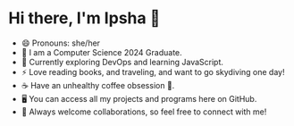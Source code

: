 # Hi there, I'm Ipsha 👋


* 😄 Pronouns: she/her
* :book: I am a Computer Science 2024 Graduate.
* 🌱 Currently exploring DevOps and learning JavaScript.
* ⚡ Love reading books, and traveling, and want to go skydiving one day!
* ☕ Have an unhealthy coffee obsession 🤷.
* 🖥 You can access all my projects and programs here on GitHub.
* 💬 Always welcome collaborations, so feel free to connect with me!


          
